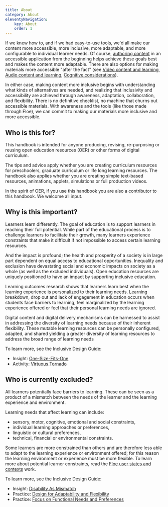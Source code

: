 ```yaml
---
title: About
category: About
eleventyNavigation:
    key: About
    order: 1
---
```


If we knew how to, and if we had easy-to-use tools, we'd all make our content more accessible, more inclusive, more
adaptable, and more configurable to individual learner needs. Of course, [authoring content](/AuthoringOfContent.html)
in an accessible application from the beginning helps achieve these goals best and makes the content more adaptable.
There are also options for making materials more accessible "after the fact" (see [Video content and learning](/VideoContentAndLearning.html),
[Audio content and learning](/AudioContentAndLearning.html), [Cognitive considerations](/ConsiderCognitiveNeeds.html)).

In either case, making content more inclusive begins with understanding what kinds of alternatives are needed, and
realizing that inclusivity and accessibility are achieved through awareness, adaptation, collaboration, and
flexibility. There is no definitive checklist, no machine that churns out accessible materials. With awareness and the
tools (like those made through Floe), we can commit to making our materials more inclusive and more accessible.

## Who is this for?

This handbook is intended for anyone producing, revising, re-purposing or reusing open education resources (OER) or
other forms of digital curriculum.

The tips and advice apply whether you are creating curriculum resources for preschoolers, graduate curriculum or life
long learning resources. The handbook also applies whether you are creating simple text-based resources, animations,
applets, simulations or full production videos.

In the spirit of OER, if you use this handbook you are also a contributor to this handbook. We welcome all input.

## Why is this important?

Learners learn differently. The goal of education is to support learners in reaching their full potential. While part
of the educational process is to challenge learners to facilitate their growth, many learners experience constraints
that make it difficult if not impossible to access certain learning resources.

And the impact is profound; the health and prosperity of a society is in large part dependent on equal access to
educational opportunities. Inequality and exclusion have devastating social and economic impacts on society as a whole
(as well as the excluded individuals). Open education resources are uniquely positioned to have an impact by
supporting inclusive education.

Learning outcomes research shows that learners learn best when the learning experience is personalized to their
learning needs. Learning breakdown, drop out and lack of engagement in education occurs when students face barriers to
learning, feel marginalized by the learning experience offered or feel that their personal learning needs are ignored.

Digital content and digital delivery mechanisms can be harnessed to assist in addressing the diversity of learning
needs because of their inherent flexibility. These mutable learning resources can be personally configured, adapted,
and shared yielding a greater diversity of learning resources to address the broad range of learning needs

To learn more, see the Inclusive Design Guide:

* Insight: [One-Size-Fits-One](https://guide.inclusivedesign.ca/insights/OneSizeFitsOne.html)
* Activity: [Virtuous Tornado](https://guide.inclusivedesign.ca/activities/VirtuousTornado.html)

## Who is currently excluded?

All learners potentially face barriers to learning. These can be seen as a product of a mismatch between the needs of
the learner and the learning experience and environment.

Learning needs that affect learning can include:

* sensory, motor, cognitive, emotional and social constraints,
* individual learning approaches or preferences,
* linguistic or cultural preferences,
* technical, financial or environmental constraints.

Some learners are more constrained than others and are therefore less able to adapt to the learning experience or
environment offered; for this reason the learning environment or experience must be more flexible. To learn more about
potential learner constraints, read the [Floe user states and contexts](https://wiki.fluidproject.org/display/fluid/%28Floe%29+User+states+and+contexts)
work.

To learn more, see the Inclusive Design Guide:

* Insight: [Disability As Mismatch](https://guide.inclusivedesign.ca/insights/DisabilityAsMismatch.html)
* Practice: [Design for Adaptability and Flexibility](https://guide.inclusivedesign.ca/practices/DesignForAdaptabilityAndFlexibility.html)
* Practice: [Focus on Functional Needs and Preferences](https://guide.inclusivedesign.ca/practices/FocusOnFunctionalNeedsAndPreferences.html)
